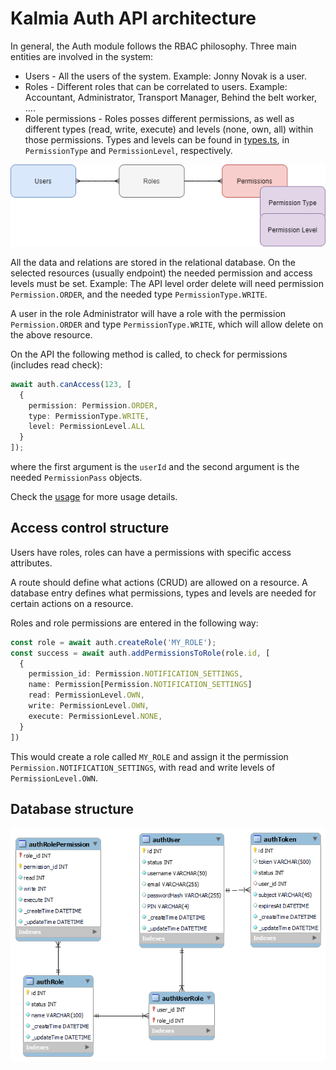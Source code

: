# Kalmia Auth API architecture


In general, the Auth module follows the RBAC philosophy.
Three main entities are involved in the system:
* Users - All the users of the system. Example: Jonny Novak is a user.
* Roles - Different roles that can be correlated to users. Example: Accountant, Administrator, Transport Manager, Behind the belt worker, ....  
* Role permissions - Roles posses different permissions, as well as different types (read, write, execute) and levels (none, own, all) within those permissions. Types and levels can be found in [types.ts](src/config/types.ts), in `PermissionType` and `PermissionLevel`, respectively.

![Auth Entities](KalmiaAuthEntities.png)

All the data and relations are stored in the relational database. On the selected resources (usually endpoint) the needed permission and access levels must be set.
Example: The API level order delete will need permission `Permission.ORDER`, and the needed type `PermissionType.WRITE`.

A user in the role Administrator will have a role with the permission `Permission.ORDER` and type `PermissionType.WRITE`, which will allow delete on the above resource.

On the API the following method is called, to check for permissions (includes read check):
```typescript
await auth.canAccess(123, [
  {
    permission: Permission.ORDER,
    type: PermissionType.WRITE,
    level: PermissionLevel.ALL
  }
]);
```
where the first argument is the `userId` and the second argument is the needed `PermissionPass` objects.

Check the [usage](/docs/USAGE.md) for more usage details.

## Access control structure
Users have roles, roles can have a permissions with specific access attributes.

A route should define what actions (CRUD) are allowed on a resource. A database entry defines what permissions, types and levels are needed for certain actions on a resource.

Roles and role permissions are entered in the following way:
```typescript
const role = await auth.createRole('MY_ROLE');
const success = await auth.addPermissionsToRole(role.id, [
  {
    permission_id: Permission.NOTIFICATION_SETTINGS,
    name: Permission[Permission.NOTIFICATION_SETTINGS]
    read: PermissionLevel.OWN,
    write: PermissionLevel.OWN,
    execute: PermissionLevel.NONE,
  }
])
```
This would create a role called `MY_ROLE` and assign it the permission `Permission.NOTIFICATION_SETTINGS`, with read and write levels of `PermissionLevel.OWN`.

## Database structure
![Database schema](AuthModuleDbSchema.png)
